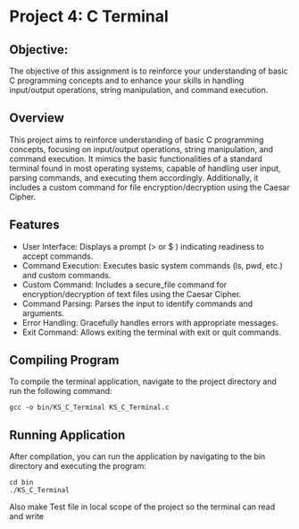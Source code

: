 # Project 4: C Terminal

## Objective: 
The objective of this assignment is to reinforce your understanding of basic C programming concepts and to enhance your skills in handling input/output operations, string manipulation, and command execution.

## Overview
This project aims to reinforce understanding of basic C programming concepts, focusing on input/output operations, string manipulation, and command execution. It mimics the basic functionalities of a standard terminal found in most operating systems, capable of handling user input, parsing commands, and executing them accordingly. Additionally, it includes a custom command for file encryption/decryption using the Caesar Cipher.

## Features
- User Interface: 
Displays a prompt (> or $ ) indicating readiness to accept commands.
- Command Execution: 
Executes basic system commands (ls, pwd, etc.) and custom commands.
- Custom Command: 
Includes a secure_file command for encryption/decryption of text files using the Caesar Cipher.
- Command Parsing: 
Parses the input to identify commands and arguments.
- Error Handling: 
Gracefully handles errors with appropriate messages.
- Exit Command: 
Allows exiting the terminal with exit or quit commands.

## Compiling Program
To compile the terminal application, navigate to the project directory and run the following command:
```
gcc -o bin/KS_C_Terminal KS_C_Terminal.c
```

## Running Application
After compilation, you can run the application by navigating to the bin directory and executing the program:
```
cd bin
./KS_C_Terminal 
```
Also make Test file in local scope of the project so the terminal can read and write